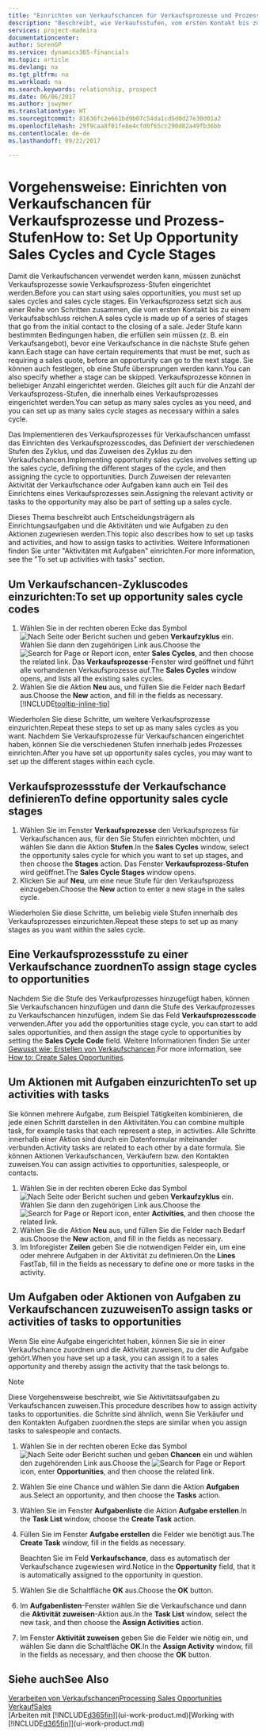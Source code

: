 ```yaml
---
title: "Einrichten von Verkaufschancen für Verkaufsprozesse und Prozess-Stufen| Microsoft Docs"
description: "Beschreibt, wie Verkaufsstufen, vom ersten Kontakt bis zum Schließen definiert, einen Verkaufsprozess erstellt und diesen zu Verkaufschancen in den Financials zuweist."
services: project-madeira
documentationcenter: 
author: SorenGP
ms.service: dynamics365-financials
ms.topic: article
ms.devlang: na
ms.tgt_pltfrm: na
ms.workload: na
ms.search.keywords: relationship, prospect
ms.date: 06/06/2017
ms.author: jswymer
ms.translationtype: HT
ms.sourcegitcommit: 81636fc2e661bd9b07c54da1cd5d0d27e30d01a2
ms.openlocfilehash: 29f9caa8f01fe8e4cfd0f65cc290d82a49fb36bb
ms.contentlocale: de-de
ms.lasthandoff: 09/22/2017

---
```

# <a name="how-to-set-up-opportunity-sales-cycles-and-cycle-stages"></a><span data-ttu-id="d43e1-103">Vorgehensweise: Einrichten von Verkaufschancen für Verkaufsprozesse und Prozess-Stufen</span><span class="sxs-lookup"><span data-stu-id="d43e1-103">How to: Set Up Opportunity Sales Cycles and Cycle Stages</span></span>
<span data-ttu-id="d43e1-104">Damit die Verkaufschancen verwendet werden kann, müssen zunächst Verkaufsprozesse sowie Verkaufsprozess-Stufen eingerichtet werden.</span><span class="sxs-lookup"><span data-stu-id="d43e1-104">Before you can start using sales opportunities, you must set up sales cycles and sales cycle stages.</span></span> <span data-ttu-id="d43e1-105">Ein Verkaufsprozess setzt sich aus einer Reihe von Schritten zusammen, die vom ersten Kontakt bis zu einem Verkaufsabschluss reichen.</span><span class="sxs-lookup"><span data-stu-id="d43e1-105">A sales cycle is made up of a series of stages that go from the initial contact to the closing of a sale.</span></span> <span data-ttu-id="d43e1-106">Jeder Stufe kann bestimmten Bedingungen haben, die erfüllen sein müssen (z. B. ein Verkaufsangebot), bevor eine Verkaufschance in die nächste Stufe gehen kann.</span><span class="sxs-lookup"><span data-stu-id="d43e1-106">Each stage can have certain requirements that must be met, such as requiring a sales quote, before an opportunity can go to the next stage.</span></span> <span data-ttu-id="d43e1-107">Sie können auch festlegen, ob eine Stufe übersprungen werden kann.</span><span class="sxs-lookup"><span data-stu-id="d43e1-107">You can also specify whether a stage can be skipped.</span></span> <span data-ttu-id="d43e1-108">Verkaufsprozesse können in beliebiger Anzahl eingerichtet werden. Gleiches gilt auch für die Anzahl der Verkaufsprozess-Stufen, die innerhalb eines Verkaufsprozesses eingerichtet werden.</span><span class="sxs-lookup"><span data-stu-id="d43e1-108">You can setup as many sales cycles as you need, and you can set up as many sales cycle stages as necessary within a sales cycle.</span></span>

<span data-ttu-id="d43e1-109">Das Implementieren des Verkaufsprozesses für Verkaufschancen umfasst das Einrichten des Verkaufsprozesscodes, das Definiert der verschiedenen Stufen des Zyklus, und das Zuweisen des Zyklus zu den Verkaufschancen.</span><span class="sxs-lookup"><span data-stu-id="d43e1-109">Implementing opportunity sales cycles involves setting up the sales cycle, defining the different stages of the cycle, and then assigning the cycle to opportunities.</span></span> <span data-ttu-id="d43e1-110">Durch Zuweisen der relevanten Aktivität der Verkaufschance oder Aufgaben kann auch ein Teil des Einrichtens eines Verkaufsprozesses sein.</span><span class="sxs-lookup"><span data-stu-id="d43e1-110">Assigning the relevant activity or tasks to the opportunity may also be part of setting up a sales cycle.</span></span>

<span data-ttu-id="d43e1-111">Dieses Thema beschreibt auch Entscheidungsträgern als Einrichtungsaufgaben und die Aktivitäten und wie Aufgaben zu den Aktionen zugewiesen werden.</span><span class="sxs-lookup"><span data-stu-id="d43e1-111">This topic also describes how to set up tasks and activities, and how to assign tasks to activities.</span></span> <span data-ttu-id="d43e1-112">Weitere Informationen finden Sie unter "Aktivitäten mit Aufgaben" einrichten.</span><span class="sxs-lookup"><span data-stu-id="d43e1-112">For more information, see the "To set up activities with tasks" section.</span></span>

## <a name="to-set-up-opportunity-sales-cycle-codes"></a><span data-ttu-id="d43e1-113">Um Verkaufschancen-Zykluscodes einzurichten:</span><span class="sxs-lookup"><span data-stu-id="d43e1-113">To set up opportunity sales cycle codes</span></span>
1. <span data-ttu-id="d43e1-114">Wählen Sie in der rechten oberen Ecke das Symbol ![Nach Seite oder Bericht suchen](media/ui-search/search_small.png "Nach Seite oder Bericht suchen") und geben **Verkaufzyklus** ein. Wählen Sie dann den zugehörigen Link aus.</span><span class="sxs-lookup"><span data-stu-id="d43e1-114">Choose the ![Search for Page or Report](media/ui-search/search_small.png "Search for Page or Report icon") icon, enter **Sales Cycles**, and then choose the related link.</span></span> <span data-ttu-id="d43e1-115">Das **Verkaufsprozesse**-Fenster wird geöffnet und führt alle vorhandenen Verkaufsprozesse auf.</span><span class="sxs-lookup"><span data-stu-id="d43e1-115">The **Sales Cycles** window opens, and lists all the existing sales cycles.</span></span>
2. <span data-ttu-id="d43e1-116">Wählen Sie die Aktion **Neu** aus, und füllen Sie die Felder nach Bedarf aus.</span><span class="sxs-lookup"><span data-stu-id="d43e1-116">Choose the **New** action, and fill in the fields as necessary.</span></span> [!INCLUDE[tooltip-inline-tip](includes/tooltip-inline-tip_md.md)]

<span data-ttu-id="d43e1-117">Wiederholen Sie diese Schritte, um weitere Verkaufsprozesse einzurichten.</span><span class="sxs-lookup"><span data-stu-id="d43e1-117">Repeat these steps to set up as many sales cycles as you want.</span></span> <span data-ttu-id="d43e1-118">Nachdem Sie Verkaufsprozesse für Verkaufschancen eingerichtet haben, können Sie die verschiedenen Stufen innerhalb jedes Prozesses einrichten.</span><span class="sxs-lookup"><span data-stu-id="d43e1-118">After you have set up opportunity sales cycles, you may want to set up the different stages within each cycle.</span></span>

## <a name="to-define-opportunity-sales-cycle-stages"></a><span data-ttu-id="d43e1-119">Verkaufsprozessstufe der Verkaufschance definieren</span><span class="sxs-lookup"><span data-stu-id="d43e1-119">To define opportunity sales cycle stages</span></span>
1. <span data-ttu-id="d43e1-120">Wählen Sie im Fenster **Verkaufsprozesse** den Verkaufsprozess für Verkaufschancen aus, für den Sie Stufen einrichten möchten, und wählen Sie dann die Aktion **Stufen**.</span><span class="sxs-lookup"><span data-stu-id="d43e1-120">In the **Sales Cycles** window, select the opportunity sales cycle for which you want to set up stages, and then choose the **Stages** action.</span></span> <span data-ttu-id="d43e1-121">Das Fenster **Verkaufsprozess-Stufen** wird geöffnet.</span><span class="sxs-lookup"><span data-stu-id="d43e1-121">The **Sales Cycle Stages** window opens.</span></span>
2. <span data-ttu-id="d43e1-122">Klicken Sie auf **Neu**, um eine neue Stufe für den Verkaufsprozess einzugeben.</span><span class="sxs-lookup"><span data-stu-id="d43e1-122">Choose the **New** action to enter a new stage in the sales cycle.</span></span>

<span data-ttu-id="d43e1-123">Wiederholen Sie diese Schritte, um beliebig viele Stufen innerhalb des Verkaufsprozesses einzurichten.</span><span class="sxs-lookup"><span data-stu-id="d43e1-123">Repeat these steps to set up as many stages as you want within the sales cycle.</span></span>

## <a name="to-assign-stage-cycles-to-opportunities"></a><span data-ttu-id="d43e1-124">Eine Verkaufsprozessstufe zu einer Verkaufschance zuordnen</span><span class="sxs-lookup"><span data-stu-id="d43e1-124">To assign stage cycles to opportunities</span></span>
<span data-ttu-id="d43e1-125">Nachdem Sie die Stufe des Verkaufprozesses hinzugefügt haben, können Sie Verkaufschancen hinzufügen und dann die Stufe des Verkaufprozesses zu Verkaufschancen hinzufügen, indem Sie das Feld **Verkaufsprozesscode** verwenden.</span><span class="sxs-lookup"><span data-stu-id="d43e1-125">After you add the opportunities stage cycle, you can start to add sales opportunities, and then assign the stage cycle to opportunities by setting the **Sales Cycle Code** field.</span></span> <span data-ttu-id="d43e1-126">Weitere Informationen finden Sie unter [Gewusst wie: Erstellen von Verkaufschancen](marketing-how-create-opportunities.md).</span><span class="sxs-lookup"><span data-stu-id="d43e1-126">For more information, see [How to: Create Sales Opportunities](marketing-how-create-opportunities.md).</span></span>

## <a name="to-set-up-activities-with-tasks"></a><span data-ttu-id="d43e1-127">Um Aktionen mit Aufgaben einzurichten</span><span class="sxs-lookup"><span data-stu-id="d43e1-127">To set up activities with tasks</span></span>
<span data-ttu-id="d43e1-128">Sie können mehrere Aufgabe, zum Beispiel Tätigkeiten kombinieren, die jede einen Schritt darstellen in den Aktivitäten.</span><span class="sxs-lookup"><span data-stu-id="d43e1-128">You can combine multiple task, for example tasks that each represent a step, in activities.</span></span> <span data-ttu-id="d43e1-129">Alle Schritte innerhalb einer Aktion sind durch ein Datenformular miteinander verbunden.</span><span class="sxs-lookup"><span data-stu-id="d43e1-129">Activity tasks are related to each other by a date formula.</span></span> <span data-ttu-id="d43e1-130">Sie können Aktionen Verkaufschancen, Verkäufern bzw. den Kontakten zuweisen.</span><span class="sxs-lookup"><span data-stu-id="d43e1-130">You can assign activities to opportunities, salespeople, or contacts.</span></span>

1. <span data-ttu-id="d43e1-131">Wählen Sie in der rechten oberen Ecke das Symbol ![Nach Seite oder Bericht suchen](media/ui-search/search_small.png "Nach Seite oder Bericht suchen") und geben **Verkaufzyklus** ein. Wählen Sie dann den zugehörigen Link aus.</span><span class="sxs-lookup"><span data-stu-id="d43e1-131">Choose the ![Search for Page or Report](media/ui-search/search_small.png "Search for Page or Report icon") icon, enter **Activities**, and then choose the related link.</span></span>
2. <span data-ttu-id="d43e1-132">Wählen Sie die Aktion **Neu** aus, und füllen Sie die Felder nach Bedarf aus.</span><span class="sxs-lookup"><span data-stu-id="d43e1-132">Choose the **New** action, and fill in the fields as necessary.</span></span>
3. <span data-ttu-id="d43e1-133">Im Inforegister **Zeilen** geben Sie die notwendigen Felder ein, um eine oder mehrere Aufgaben in der Aktivität zu definieren.</span><span class="sxs-lookup"><span data-stu-id="d43e1-133">On the **Lines** FastTab, fill in the fields as necessary to define one or more tasks in the activity.</span></span>

## <a name="to-assign-tasks-or-activities-of-tasks-to-opportunities"></a><span data-ttu-id="d43e1-134">Um Aufgaben oder Aktionen von Aufgaben zu Verkaufschancen zuzuweisen</span><span class="sxs-lookup"><span data-stu-id="d43e1-134">To assign tasks or activities of tasks to opportunities</span></span>
<span data-ttu-id="d43e1-135">Wenn Sie eine Aufgabe eingerichtet haben, können Sie sie in einer Verkaufschance zuordnen und die Aktivität zuweisen, zu der die Aufgabe gehört.</span><span class="sxs-lookup"><span data-stu-id="d43e1-135">When you have set up a task, you can assign it to a sales opportunity and thereby assign the activity that the task belongs to.</span></span>

> [!NOTE]  
>   <span data-ttu-id="d43e1-136">Diese Vorgehensweise beschreibt, wie Sie Aktivitätsaufgaben zu Verkaufschancen zuweisen.</span><span class="sxs-lookup"><span data-stu-id="d43e1-136">This procedure describes how to assign activity tasks to opportunities.</span></span> <span data-ttu-id="d43e1-137">die Schritte sind ähnlich, wenn Sie Verkäufer und den Kontakten Aufgaben zuordnen.</span><span class="sxs-lookup"><span data-stu-id="d43e1-137">the steps are similar when you assign tasks to salespeople and contacts.</span></span>

1. <span data-ttu-id="d43e1-138">Wählen Sie in der rechten oberen Ecke das Symbol ![Nach Seite oder Bericht suchen](media/ui-search/search_small.png "Nach Seite oder Bericht suchen") und geben **Chancen** ein und wählen den zugehörenden Link aus.</span><span class="sxs-lookup"><span data-stu-id="d43e1-138">Choose the ![Search for Page or Report](media/ui-search/search_small.png "Search for Page or Report icon") icon, enter **Opportunities**, and then choose the related link.</span></span>
2. <span data-ttu-id="d43e1-139">Wählen Sie eine Chance und wählen Sie dann die Aktion **Aufgaben** aus.</span><span class="sxs-lookup"><span data-stu-id="d43e1-139">Select an opportunity, and then choose the **Tasks** action.</span></span>
3. <span data-ttu-id="d43e1-140">Wählen Sie im Fenster **Aufgabenliste** die Aktion **Aufgabe erstellen**.</span><span class="sxs-lookup"><span data-stu-id="d43e1-140">In the **Task List** window, choose the **Create Task** action.</span></span>
4.  <span data-ttu-id="d43e1-141">Füllen Sie im Fenster **Aufgabe erstellen** die Felder wie benötigt aus.</span><span class="sxs-lookup"><span data-stu-id="d43e1-141">The **Create Task** window, fill in the fields as necessary.</span></span>

    <span data-ttu-id="d43e1-142">Beachten Sie im Feld **Verkaufschance**, dass es automatisch der Verkaufschance zugewiesen wird.</span><span class="sxs-lookup"><span data-stu-id="d43e1-142">Notice in the **Opportunity** field, that it is automatically assigned to the opportunity in question.</span></span>
5. <span data-ttu-id="d43e1-143">Wählen Sie die Schaltfläche **OK** aus.</span><span class="sxs-lookup"><span data-stu-id="d43e1-143">Choose the **OK** button.</span></span>
6. <span data-ttu-id="d43e1-144">Im **Aufgabenlisten**-Fenster wählen Sie die Verkaufschance und dann die **Aktivität zuweisen**-Aktion aus.</span><span class="sxs-lookup"><span data-stu-id="d43e1-144">In the **Task List** window, select the new task, and then choose the **Assign Activities** action.</span></span>
7. <span data-ttu-id="d43e1-145">Im Fenster **Aktivität zuweisen** geben Sie die Felder wie nötig ein, und wählen Sie dann die Schaltfläche **OK**.</span><span class="sxs-lookup"><span data-stu-id="d43e1-145">In the **Assign Activity** window, fill in the fields as necessary, and then choose the **OK** button.</span></span>

## <a name="see-also"></a><span data-ttu-id="d43e1-146">Siehe auch</span><span class="sxs-lookup"><span data-stu-id="d43e1-146">See Also</span></span>
[<span data-ttu-id="d43e1-147">Verarbeiten von Verkaufschancen</span><span class="sxs-lookup"><span data-stu-id="d43e1-147">Processing Sales Opportunities</span></span>](marketing-processing-sales-opportunities.md)  
[<span data-ttu-id="d43e1-148">Verkauf</span><span class="sxs-lookup"><span data-stu-id="d43e1-148">Sales</span></span>](sales-manage-sales.md)  
<span data-ttu-id="d43e1-149">[Arbeiten mit [!INCLUDE[d365fin](includes/d365fin_md.md)]](ui-work-product.md)</span><span class="sxs-lookup"><span data-stu-id="d43e1-149">[Working with [!INCLUDE[d365fin](includes/d365fin_md.md)]](ui-work-product.md)</span></span>

